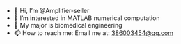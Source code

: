 - 👋 Hi, I’m @Amplifier-seller
- 👀 I’m interested in MATLAB numerical computation
- 🌱 My major is biomedical engineering
- 📫 How to reach me: Email me at: 386003454@qq.com

<!---
Amplifier-seller/Amplifier-seller is a ✨ special ✨ repository because its `README.md` (this file) appears on your GitHub profile.
You can click the Preview link to take a look at your changes.
--->
